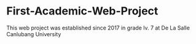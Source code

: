 # First-Academic-Web-Project

This web project was established since 2017 in grade lv. 7 at De La Salle Canlubang University
